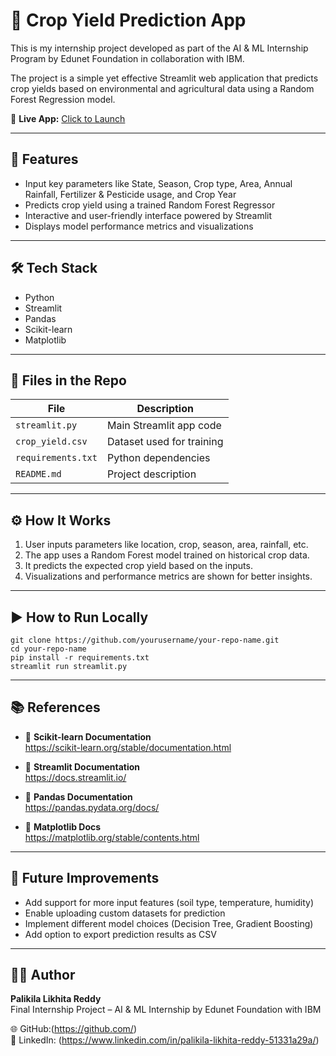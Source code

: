 # 🌾 Crop Yield Prediction App

This is my internship project developed as part of the AI & ML Internship Program by Edunet Foundation in collaboration with IBM.

The project is a simple yet effective Streamlit web application that predicts crop yields based on environmental and agricultural data using a Random Forest Regression model.

🔗 **Live App:** [Click to Launch](https://crop-yield-prediction-gbb6px3qvkwxptmldafn3k.streamlit.app/)

---

## 🚀 Features

- Input key parameters like State, Season, Crop type, Area, Annual Rainfall, Fertilizer & Pesticide usage, and Crop Year  
- Predicts crop yield using a trained Random Forest Regressor  
- Interactive and user-friendly interface powered by Streamlit  
- Displays model performance metrics and visualizations  

---

## 🛠️ Tech Stack

- Python  
- Streamlit  
- Pandas  
- Scikit-learn  
- Matplotlib  

---

## 📂 Files in the Repo

| File               | Description                     |
|--------------------|--------------------------------|
| `streamlit.py`     | Main Streamlit app code         |
| `crop_yield.csv`   | Dataset used for training       |
| `requirements.txt` | Python dependencies             |
| `README.md`        | Project description             |

---

## ⚙️ How It Works

1. User inputs parameters like location, crop, season, area, rainfall, etc.  
2. The app uses a Random Forest model trained on historical crop data.  
3. It predicts the expected crop yield based on the inputs.  
4. Visualizations and performance metrics are shown for better insights.

---

## ▶️ How to Run Locally 

```
git clone https://github.com/yourusername/your-repo-name.git
cd your-repo-name
pip install -r requirements.txt
streamlit run streamlit.py
```
---

## 📚 References

- 📘 **Scikit-learn Documentation**  
  https://scikit-learn.org/stable/documentation.html

- 📘 **Streamlit Documentation**  
  https://docs.streamlit.io/

- 📘 **Pandas Documentation**  
  https://pandas.pydata.org/docs/

- 📘 **Matplotlib Docs**  
  https://matplotlib.org/stable/contents.html

---

## 🔮 Future Improvements

- Add support for more input features (soil type, temperature, humidity)  
- Enable uploading custom datasets for prediction  
- Implement different model choices (Decision Tree, Gradient Boosting)  
- Add option to export prediction results as CSV

---

## 👨‍💼 Author

**Palikila Likhita Reddy**  
Final Internship Project – AI & ML Internship by Edunet Foundation with IBM

🌐 GitHub:(https://github.com/)  
🔗 LinkedIn: (https://www.linkedin.com/in/palikila-likhita-reddy-51331a29a/)
